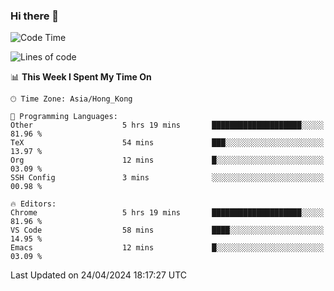 ### Hi there 👋

<!--
**nicehiro/nicehiro** is a ✨ _special_ ✨ repository because its `README.md` (this file) appears on your GitHub profile.

Here are some ideas to get you started:

- 🔭 I’m currently working on ...
- 🌱 I’m currently learning ...
- 👯 I’m looking to collaborate on ...
- 🤔 I’m looking for help with ...
- 💬 Ask me about ...
- 📫 How to reach me: ...
- 😄 Pronouns: ...
- ⚡ Fun fact: ...
-->

<!--START_SECTION:waka-->
![Code Time](http://img.shields.io/badge/Code%20Time-317%20hrs%2034%20mins-blue)

![Lines of code](https://img.shields.io/badge/From%20Hello%20World%20I%27ve%20Written-2.6%20million%20lines%20of%20code-blue)

📊 **This Week I Spent My Time On** 

```text
🕑︎ Time Zone: Asia/Hong_Kong

💬 Programming Languages: 
Other                    5 hrs 19 mins       ████████████████████░░░░░   81.96 % 
TeX                      54 mins             ███░░░░░░░░░░░░░░░░░░░░░░   13.97 % 
Org                      12 mins             █░░░░░░░░░░░░░░░░░░░░░░░░   03.09 % 
SSH Config               3 mins              ░░░░░░░░░░░░░░░░░░░░░░░░░   00.98 % 

🔥 Editors: 
Chrome                   5 hrs 19 mins       ████████████████████░░░░░   81.96 % 
VS Code                  58 mins             ████░░░░░░░░░░░░░░░░░░░░░   14.95 % 
Emacs                    12 mins             █░░░░░░░░░░░░░░░░░░░░░░░░   03.09 % 
```


 Last Updated on 24/04/2024 18:17:27 UTC
<!--END_SECTION:waka-->
